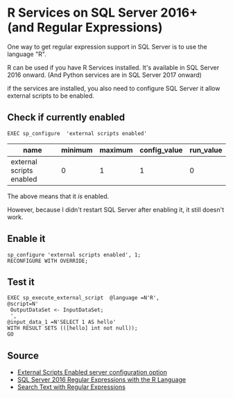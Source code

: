 ﻿# R Services on SQL Server 2016+ (and Regular Expressions)

One way to get regular expression support in SQL Server is to use the language "R".

R can be used if you have R Services installed. It's available in SQL Server 2016 onward. (And Python services are in SQL Server 2017 onward)

if the services are installed, you also need to configure SQL Server it allow external scripts to be enabled.

## Check if currently enabled

	EXEC sp_configure  'external scripts enabled'


| name | minimum | maximum | config_value | run_value |
|------|---------|---------|--------------|-----------|
| external scripts enabled | 0 | 1 | 1 | 0 |


The above means that it *is* enabled.

However, because I didn't restart SQL Server after enabling it, it still doesn't work.



## Enable it

	sp_configure 'external scripts enabled', 1;
	RECONFIGURE WITH OVERRIDE;


## Test it


	EXEC sp_execute_external_script  @language =N'R',
	@script=N'
	 OutputDataSet <- InputDataSet;
	 ',
	@input_data_1 =N'SELECT 1 AS hello'
	WITH RESULT SETS (([hello] int not null));
	GO

##


## Source

* [External Scripts Enabled server configuration option](https://docs.microsoft.com/en-us/sql/database-engine/configure-windows/external-scripts-enabled-server-configuration-option?view=sql-server-ver15)
* [SQL Server 2016 Regular Expressions with the R Language](https://www.mssqltips.com/sqlservertip/4748/sql-server-2016-regular-expressions-with-the-r-language/)
* [Search Text with Regular Expressions](https://docs.microsoft.com/en-us/sql/ssms/scripting/search-text-with-regular-expressions?view=sql-server-ver15)